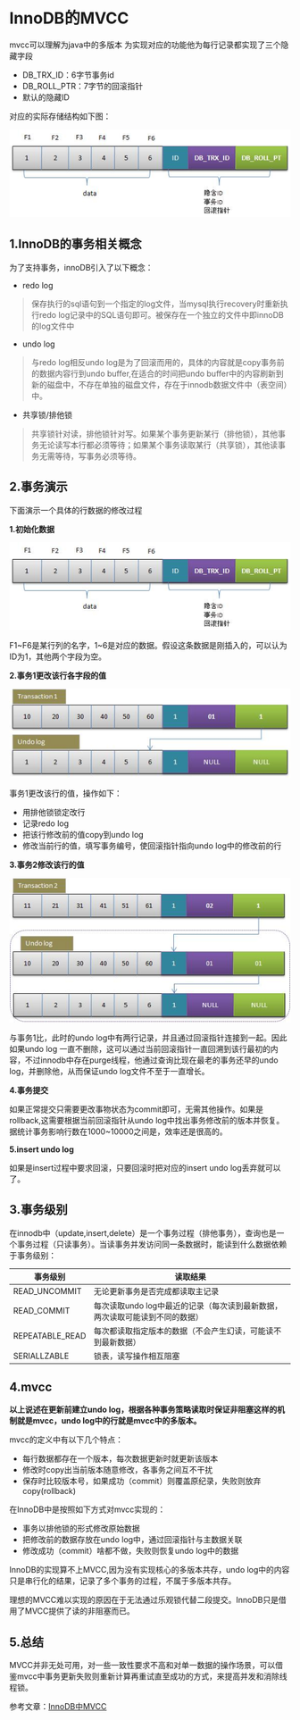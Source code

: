 # InnoDB的MVCC
mvcc可以理解为java中的多版本
为实现对应的功能他为每行记录都实现了三个隐藏字段

* DB_TRX_ID：6字节事务id
* DB_ROLL_PTR：7字节的回滚指针
* 默认的隐藏ID

对应的实际存储结构如下图：

![](./source/mvcc_001.gif)

## 1.InnoDB的事务相关概念
为了支持事务，innoDB引入了以下概念：

* redo log
> 保存执行的sql语句到一个指定的log文件，当mysql执行recovery时重新执行redo log记录中的SQL语句即可。被保存在一个独立的文件中即innoDB的log文件中

* undo log
> 与redo log相反undo log是为了回滚而用的，具体的内容就是copy事务前的数据内容行到undo buffer,在适合的时间把undo buffer中的内容刷新到新的磁盘中，不存在单独的磁盘文件，存在于innodb数据文件中（表空间）中。

* 共享锁/排他锁
> 共享锁针对读，排他锁针对写。如果某个事务更新某行（排他锁），其他事务无论读写本行都必须等待；如果某个事务读取某行（共享锁），其他读事务无需等待，写事务必须等待。

## 2.事务演示

下面演示一个具体的行数据的修改过程

**1.初始化数据**

![](./source/mvcc_001.gif)

F1\~F6是某行列的名字，1\~6是对应的数据。假设这条数据是刚插入的，可以认为ID为1，其他两个字段为空。

**2.事务1更改该行各字段的值**

![](./source/mvcc_002.gif)

事务1更改该行的值，操作如下：

* 用排他锁锁定改行
* 记录redo log
* 把该行修改前的值copy到undo log
* 修改当前行的值，填写事务编号，使回滚指针指向undo log中的修改前的行

**3.事务2修改该行的值**

![](./source/mvcc_003.gif)

与事务1比，此时的undo log中有两行记录，并且通过回滚指针连接到一起。因此如果undo log 一直不删除，这可以通过当前回滚指针一直回溯到该行最初的内容，不过innodb中存在purge线程，他通过查询比现在最老的事务还早的undo log，并删除他，从而保证undo log文件不至于一直增长。

**4.事务提交**

如果正常提交只需要更改事物状态为commit即可，无需其他操作。如果是rollback,这需要根据当前回滚指针从undo log中找出事务修改前的版本并恢复。据统计事务影响行数在1000~10000之间是，效率还是很高的。

**5.insert undo log**

如果是insert过程中要求回滚，只要回滚时把对应的insert undo log丢弃就可以了。

## 3.事务级别

在innodb中（update,insert,delete）是一个事务过程（排他事务），查询也是一个事务过程（只读事务）。当读事务并发访问同一条数据时，能读到什么数据依赖于事务级别：

事务级别|读取结果
-|-
READ_UNCOMMIT|无论更新事务是否完成都读取主记录
READ_COMMIT|每次读取undo log中最近的记录（每次读到最新数据，两次读取可能读到不同的数据）
REPEATABLE_READ|每次都读取指定版本的数据（不会产生幻读，可能读不到最新数据）
SERIALLZABLE|锁表，读写操作相互阻塞

## 4.mvcc

**以上说述在更新前建立undo log，根据各种事务策略读取时保证非阻塞这样的机制就是mvcc，undo log中的行就是mvcc中的多版本。** 

mvcc的定义中有以下几个特点：

* 每行数据都存在一个版本，每次数据更新时就更新该版本
* 修改时copy出当前版本随意修改，各事务之间互不干扰
* 保存时比较版本号，如果成功（commit）则覆盖原纪录，失败则放弃copy(rollback)

在InnoDB中是按照如下方式对mvcc实现的：

* 事务以排他锁的形式修改原始数据
* 把修改前的数据存放在undo log中，通过回滚指针与主数据关联
* 修改成功（commit）啥都不做，失败则恢复undo log中的数据

InnoDB的实现算不上MVCC,因为没有实现核心的多版本共存，undo log中的内容只是串行化的结果，记录了多个事务的过程，不属于多版本共存。

理想的MVCC难以实现的原因在于无法通过乐观锁代替二段提交。InnoDB只是借用了MVCC提供了读的非阻塞而已。

## 5.总结

MVCC并非无处可用，对一些一致性要求不高和对单一数据的操作场景，可以借鉴mvcc中事务更新失败则重新计算再重试直至成功的方式，来提高并发和消除线程锁。


参考文章：[InnoDB中MVCC](http://www.360doc.com/content/14/0821/09/12904276_403505950.shtml)